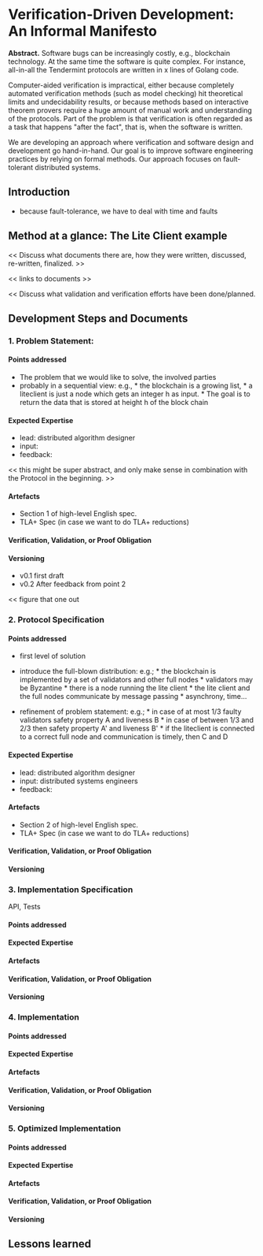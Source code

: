 # Verification-Driven Development: An Informal Manifesto

**Abstract.** Software bugs can be increasingly costly, e.g., blockchain
technology. At the same time the software is quite complex. For instance,
all-in-all the Tendermint protocols are written in x lines of Golang code.

Computer-aided verification is impractical, either because completely automated
verification methods (such as model checking) hit theoretical limits and
undecidability results, or because methods based on interactive theorem provers
require a huge amount of manual work and understanding of the protocols. Part of
the problem is that verification is often regarded as a task that happens "after
the fact", that is, when the software is written.

We are developing an approach where verification and software
design and development go hand-in-hand. Our goal is to improve software 
engineering practices by relying on formal methods. Our approach focuses on
fault-tolerant distributed systems. 


## Introduction

- because fault-tolerance, we have to deal with time and faults


## Method at a glance: The Lite Client example

<< Discuss what documents there are, how they were written, discussed, re-written,
finalized. >>

<< links to documents >>

<< Discuss what validation and verification efforts have been done/planned.

## Development Steps and Documents

### 1. Problem Statement:

#### Points addressed

  - The problem that we would like to solve, the involved parties
  - probably in a sequential view:
    e.g., 
        * the blockchain is a growing list, 
        * a liteclient is just a node which gets an integer h as input. 
        * The goal is to return the data that is stored at height h of the block chain
  
#### Expected Expertise

  - lead: distributed algorithm designer
  - input: 
  - feedback:
  
  << this might be super abstract, and only make sense in combination with the Protocol in the beginning. >>
  
#### Artefacts

  - Section 1 of high-level English spec.
  - TLA+ Spec (in case we want to do TLA+ reductions)

#### Verification, Validation, or Proof Obligation

#### Versioning

- v0.1 first draft
- v0.2 After feedback from point 2

<< figure that one out
  
### 2. Protocol Specification

#### Points addressed

  - first level of solution
  - introduce the full-blown distribution: e.g.; 
        * the blockchain is implemented by a set of validators and other full nodes
        * validators may be Byzantine
        * there is a node running the lite client
        * the lite client and the full nodes communicate by message passing
        * asynchrony, time...
        
  - refinement of problem statement: e.g.;
        * in case of at most 1/3 faulty validators safety property A and liveness B
        * in case of between 1/3 and 2/3 then safety property A' and liveness B'
        * if the liteclient is connected to a correct full node and communication is
           timely, then C and D

#### Expected Expertise

  - lead: distributed algorithm designer
  - input: distributed systems engineers
  - feedback:
  
#### Artefacts

  - Section 2 of high-level English spec.
  - TLA+ Spec (in case we want to do TLA+ reductions)
#### Verification, Validation, or Proof Obligation

#### Versioning

### 3. Implementation Specification

API, Tests
#### Points addressed
#### Expected Expertise
#### Artefacts
#### Verification, Validation, or Proof Obligation
#### Versioning


### 4. Implementation 
#### Points addressed
#### Expected Expertise
#### Artefacts
#### Verification, Validation, or Proof Obligation
#### Versioning


### 5. Optimized Implementation
#### Points addressed
#### Expected Expertise
#### Artefacts
#### Verification, Validation, or Proof Obligation
#### Versioning




## Lessons learned
